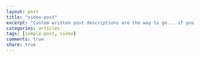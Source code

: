 ```yaml
---
layout: post
title: "video-post"
excerpt: "Custom written post descriptions are the way to go... if you're not lazy."
categories: articles
tags: [sample-post, video]
comments: true
share: true
---
```

<!--<br>
<div class="apester-media" data-media-id="5a5375cfa11df50001fa00a4" height="512"></div><script async src="//static.apester.com/js/sdk/v2.0/apester-javascript-sdk.min.js"></script>
-->
<br>
<div class="apester-media" data-media-id="5a5cd6e963e2e30001f24e54" height="338"></div><script async src="https://storage.googleapis.com/apester-stg/sdk/pe/core.min.js"></script>
